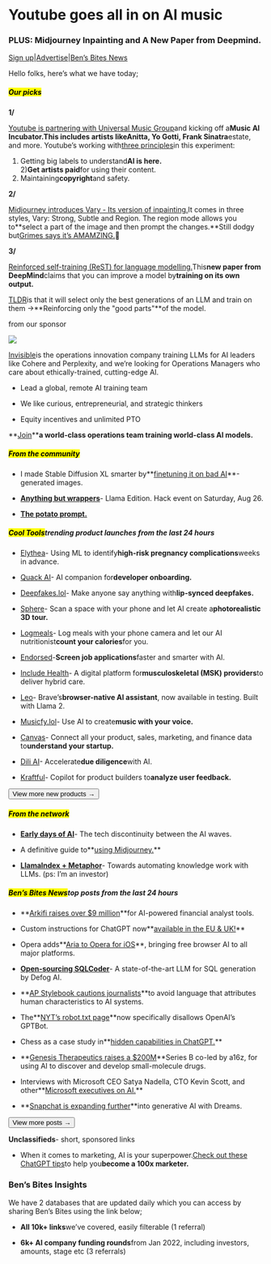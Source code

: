 # Youtube goes all in on AI music

### PLUS: Midjourney Inpainting and A New Paper from Deepmind.

[Sign up](https://www.bensbites.co/?utm_source=bensbites\&utm_medium=referral\&utm_campaign=youtube-goes-all-in-on-ai-music)|[Advertise](https://sponsor.bensbites.co/?utm_source=bensbites\&utm_medium=referral\&utm_campaign=youtube-goes-all-in-on-ai-music)|[Ben’s Bites News](https://news.bensbites.co/?utm_source=bensbites\&utm_medium=referral\&utm_campaign=youtube-goes-all-in-on-ai-music)

Hello folks, here’s what we have today;

##### <mark>**Our picks**</mark>

**1/**

[Youtube is partnering with Universal Music Group](https://blog.youtube/news-and-events/an-artist-centric-approach-to-ai-innovation/?utm_source=bensbites\&utm_medium=referral\&utm_campaign=youtube-goes-all-in-on-ai-music)and kicking off a**Music AI Incubator.**This includes artists like**Anitta, Yo Gotti, Frank Sinatra**estate, and more. Youtube’s working with[three principles](https://blog.youtube/inside-youtube/partnering-with-the-music-industry-on-ai/?utm_source=bensbites\&utm_medium=referral\&utm_campaign=youtube-goes-all-in-on-ai-music)in this experiment:

1. Getting big labels to understand**AI is here.**\
   2\)**Get artists paid**for using their content.
2. Maintaining**copyright**and safety.

**2/**

[Midjourney introduces Vary - Its version of inpainting.](https://twitter.com/nickfloats/status/1693673159654838509?utm_source=bensbites\&utm_medium=referral\&utm_campaign=youtube-goes-all-in-on-ai-music)It comes in three styles, Vary: Strong, Subtle and Region. The region mode allows you to\*\*select a part of the image and then prompt the changes.\*\*Still dodgy but[Grimes says it’s AMAMZING.](https://twitter.com/Grimezsz/status/1693815836014735429?utm_source=bensbites\&utm_medium=referral\&utm_campaign=youtube-goes-all-in-on-ai-music)🤣

**3/**

[Reinforced self-training (ReST) for language modelling.](https://arxiv.org/abs/2308.08998?utm_source=bensbites\&utm_medium=referral\&utm_campaign=youtube-goes-all-in-on-ai-music)This**new paper from DeepMind**claims that you can improve a model by**training on its own output.**

[TLDR](https://twitter.com/Yampeleg/status/1693744585539780998?utm_source=bensbites\&utm_medium=referral\&utm_campaign=youtube-goes-all-in-on-ai-music)is that it will select only the best generations of an LLM and train on them ->\*\*Reinforcing only the "good parts"\*\*of the model.

from our sponsor

![](https://media.beehiiv.com/cdn-cgi/image/fit=scale-down,format=auto,onerror=redirect,quality=80/uploads/asset/file/e9ca693a-e523-47c6-8648-466532989c24/Ad_logo__1_.png)

[Invisible](https://www.invisible.co/ai-training/?utm_source=bensbites\&utm_medium=referral\&utm_campaign=youtube-goes-all-in-on-ai-music)is the operations innovation company training LLMs for AI leaders like Cohere and Perplexity, and we’re looking for Operations Managers who care about ethically-trained, cutting-edge AI.

- Lead a global, remote AI training team

- We like curious, entrepreneurial, and strategic thinkers

- Equity incentives and unlimited PTO

\*\*[Join](https://boards.eu.greenhouse.io/invisibletech/jobs/4090525101?utm_source=bensbites\&utm_medium=referral\&utm_campaign=youtube-goes-all-in-on-ai-music)\*\***a world-class operations team training world-class AI models.**

##### <mark>**From the community**</mark>

- I made Stable Diffusion XL smarter by\*\*[finetuning it on bad AI](https://minimaxir.com/2023/08/stable-diffusion-xl-wrong/?utm_source=bensbites\&utm_medium=referral\&utm_campaign=youtube-goes-all-in-on-ai-music)\*\*-generated images.

- **[Anything but wrappers](https://partiful.com/e/T4ngRPaU2uUTXM8pN17d?utm_source=bensbites\&utm_medium=referral\&utm_campaign=youtube-goes-all-in-on-ai-music)**- Llama Edition. Hack event on Saturday, Aug 26.

- **[The potato prompt.](https://dev.to/sip/the-potato-prompt-mij?utm_source=bensbites\&utm_medium=referral\&utm_campaign=youtube-goes-all-in-on-ai-music)**

##### <mark>**Cool Tools**</mark>trending product launches from the last 24 hours

- [Elythea](https://elythea.org/?utm_source=bensbites\&utm_medium=referral\&utm_campaign=youtube-goes-all-in-on-ai-music)- Using ML to identify**high-risk pregnancy complications**weeks in advance.

- [Quack AI](https://www.quack-ai.com/?utm_source=bensbites\&utm_medium=referral\&utm_campaign=youtube-goes-all-in-on-ai-music)- AI companion for**developer onboarding.**

- [Deepfakes.lol](https://deepfakes.lol/?utm_source=bensbites\&utm_medium=referral\&utm_campaign=youtube-goes-all-in-on-ai-music)- Make anyone say anything with**lip-synced deepfakes.**

- [Sphere](https://www.sphere.app/?utm_source=bensbites\&utm_medium=referral\&utm_campaign=youtube-goes-all-in-on-ai-music)- Scan a space with your phone and let AI create a**photorealistic 3D tour.**

- [Logmeals](https://www.logmeals.com/?utm_source=bensbites\&utm_medium=referral\&utm_campaign=youtube-goes-all-in-on-ai-music)- Log meals with your phone camera and let our AI nutritionist**count your calories**for you.

- [Endorsed](https://endorsed.ai/?utm_source=bensbites\&utm_medium=referral\&utm_campaign=youtube-goes-all-in-on-ai-music)-**Screen job applications**faster and smarter with AI.

- [Include Health](https://www.includehealth.com/?utm_source=bensbites\&utm_medium=referral\&utm_campaign=youtube-goes-all-in-on-ai-music)- A digital platform for**musculoskeletal (MSK) providers**to deliver hybrid care.

- [Leo](https://brave.com/leo-release/?utm_source=bensbites\&utm_medium=referral\&utm_campaign=youtube-goes-all-in-on-ai-music)- Brave’s**browser-native AI assistant**, now available in testing. Built with Llama 2.

- [Musicfy.lol](https://musicfy.lol/?utm_source=bensbites\&utm_medium=referral\&utm_campaign=youtube-goes-all-in-on-ai-music)- Use AI to create**music with your voice.**

- [Canvas](https://canvasapp.com/?utm_source=bensbites\&utm_medium=referral\&utm_campaign=youtube-goes-all-in-on-ai-music)- Connect all your product, sales, marketing, and finance data to**understand your startup.**

- [Dili AI](https://www.diliai.com/?utm_source=bensbites\&utm_medium=referral\&utm_campaign=youtube-goes-all-in-on-ai-music)- Accelerate**due diligence**with AI.

- [Kraftful](https://www.kraftful.com/?utm_source=bensbites\&utm_medium=referral\&utm_campaign=youtube-goes-all-in-on-ai-music)- Copilot for product builders to**analyze user feedback.**

[<button>View more new products →</button>](https://news.bensbites.co/tags/show?utm_source=bensbites\&utm_medium=referral\&utm_campaign=youtube-goes-all-in-on-ai-music)

##### <mark>**From the network**</mark>

- **[Early days of AI](https://blog.eladgil.com/p/early-days-of-ai?utm_source=bensbites\&utm_medium=referral\&utm_campaign=youtube-goes-all-in-on-ai-music)**- The tech discontinuity between the AI waves.

- A definitive guide to\*\*[using Midjourney.](https://every.to/p/a-definitive-guide-to-using-midjourney?utm_source=bensbites\&utm_medium=referral\&utm_campaign=youtube-goes-all-in-on-ai-music)\*\*

- **[LlamaIndex + Metaphor](https://medium.com/llamaindex-blog/llamaindex-metaphor-towards-automating-knowledge-work-with-llms-5520a32efa2f?utm_source=bensbites\&utm_medium=referral\&utm_campaign=youtube-goes-all-in-on-ai-music)**- Towards automating knowledge work with LLMs. (ps: I’m an investor)

##### <mark>**Ben’s Bites News**</mark>top posts from the last 24 hours

- \*\*[Arkifi raises over $9 million](https://www.reuters.com/article/idUSL6N39Y0D8?utm_source=bensbites\&utm_medium=referral\&utm_campaign=youtube-goes-all-in-on-ai-music)\*\*for AI-powered financial analyst tools.

- Custom instructions for ChatGPT now\*\*[available in the EU & UK!](https://twitter.com/openai/status/1693710060785107223?utm_source=bensbites\&utm_medium=referral\&utm_campaign=youtube-goes-all-in-on-ai-music)\*\*

- Opera adds\*\*[Aria to Opera for iOS](https://blogs.opera.com/news/2023/08/opera-for-ios-aria/?utm_source=bensbites\&utm_medium=referral\&utm_campaign=youtube-goes-all-in-on-ai-music)\*\*, bringing free browser AI to all major platforms.

- **[Open-sourcing SQLCoder](https://defog.ai/blog/open-sourcing-sqlcoder/?utm_source=bensbites\&utm_medium=referral\&utm_campaign=youtube-goes-all-in-on-ai-music)**- A state-of-the-art LLM for SQL generation by Defog AI.

- \*\*[AP Stylebook cautions journalists](https://www.niemanlab.org/2023/08/not-a-replacement-of-journalists-in-any-way-ap-clarifies-standards-around-generative-ai/?utm_source=bensbites\&utm_medium=referral\&utm_campaign=youtube-goes-all-in-on-ai-music)\*\*to avoid language that attributes human characteristics to AI systems.

- The\*\*[NYT’s robot.txt page](https://www.theverge.com/2023/8/21/23840705/new-york-times-openai-web-crawler-ai-gpt?utm_source=bensbites\&utm_medium=referral\&utm_campaign=youtube-goes-all-in-on-ai-music)\*\*now specifically disallows OpenAI’s GPTBot.

- Chess as a case study in\*\*[hidden capabilities in ChatGPT.](https://www.lesswrong.com/posts/F6vH6fr8ngo7csDdf/chess-as-a-case-study-in-hidden-capabilities-in-chatgpt?utm_source=bensbites\&utm_medium=referral\&utm_campaign=youtube-goes-all-in-on-ai-music)\*\*

- \*\*[Genesis Therapeutics raises a $200M](https://news.crunchbase.com/ai-robotics/a16z-backed-ai-biotech-startup-genesis-therapeutics-raises-200m/?utm_source=bensbites\&utm_medium=referral\&utm_campaign=youtube-goes-all-in-on-ai-music)\*\*Series B co-led by a16z, for using AI to discover and develop small-molecule drugs.

- Interviews with Microsoft CEO Satya Nadella, CTO Kevin Scott, and other\*\*[Microsoft executives on AI.](https://www.fastcompany.com/90931084/satya-nadella-microsoft-ai-frontrunner?utm_source=bensbites\&utm_medium=referral\&utm_campaign=youtube-goes-all-in-on-ai-music)\*\*

- \*\*[Snapchat is expanding further](https://techcrunch.com/2023/08/21/snapchat-is-expanding-further-into-generative-ai-with-dreams/?utm_source=bensbites\&utm_medium=referral\&utm_campaign=youtube-goes-all-in-on-ai-music)\*\*into generative AI with Dreams.

[<button>View more posts →</button>](https://news.bensbites.co/tags/news/trending?utm_source=bensbites\&utm_medium=referral\&utm_campaign=youtube-goes-all-in-on-ai-music)

**Unclassifieds**- short, sponsored links

- When it comes to marketing, AI is your superpower.[Check out these ChatGPT tips](https://www.youtube.com/watch?v=HmzQa281Cow\&utm_source=bensbites\&utm_medium=referral\&utm_campaign=youtube-goes-all-in-on-ai-music)to help you**become a 100x marketer.**

### Ben’s Bites Insights

We have 2 databases that are updated daily which you can access by sharing Ben’s Bites using the link below;

- **All 10k+ links**we’ve covered, easily filterable (1 referral)

- **6k+ AI company funding rounds**from Jan 2022, including investors, amounts, stage etc (3 referrals)
